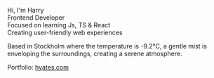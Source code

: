 Hi, I'm Harry  
Frontend Developer  
Focused on learning Js, TS & React  
Creating user-friendly web experiences

<!-- WEATHER_START -->

Based in Stockholm where the temperature is -9.2°C, a gentle mist is enveloping the surroundings, creating a serene atmosphere.

<!-- WEATHER_END -->

Portfolio: [hyates.com](https://www.hyates.com)
